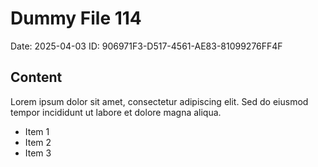 # Dummy File 114

Date: 2025-04-03
ID: 906971F3-D517-4561-AE83-81099276FF4F

## Content

Lorem ipsum dolor sit amet, consectetur adipiscing elit.
Sed do eiusmod tempor incididunt ut labore et dolore magna aliqua.

* Item 1
* Item 2
* Item 3
